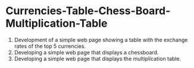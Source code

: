 # Currencies-Table-Chess-Board-Multiplication-Table
1. Development of a simple web page showing a table with the exchange rates of the top 5 currencies.
2. Developing a simple web page that displays a chessboard.
3. Developing a simple web page that displays the multiplication table.
